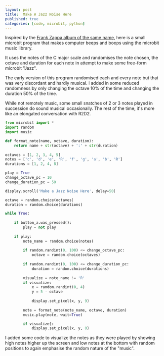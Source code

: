 ```yaml
---
layout: post
title:  Make A Jazz Noise Here
published: true
categories: [code, microbit, python]
---
```


Inspired by the [Frank Zappa album of the same name](https://en.wikipedia.org/wiki/Make_a_Jazz_Noise_Here), here is a 
small microbit program that makes computer beeps and boops using the microbit music library.

It uses the notes of the C major scale and randomises the note chosen, the octave and duration for each note in attempt 
to make some free-form microbit "Jazz".

The early version of this program randomised each and every note but that was very discordant and hardly musical. I added 
in some reduced randomness by only changing the octave 10% of the time and changing the duration 50% of the time. 

While not remotely music, some small snatches of 2 or 3 notes played in succession do sound musical occasionally. The rest of 
the time, it's more like an elongated conversation with R2D2.

```python
from microbit import *
import random
import music

def format_note(name, octave, duration):
    return name + str(octave) + ':' + str(duration)
    
octaves = [1, 2, 3, 4, 5]
notes = ['c', 'd', 'e', 'R', 'f', 'g', 'a', 'b', 'R']
durations = [1, 2, 4, 8]

play = True
change_octave_pc = 10
change_duration_pc = 50

display.scroll('Make a Jazz Noise Here', delay=50)

octave = random.choice(octaves)
duration = random.choice(durations)

while True:
    
    if button_a.was_pressed():
        play = not play
    
    if play:
        note_name = random.choice(notes)
        
        if random.randint(0, 100) <= change_octave_pc:
            octave = random.choice(octaves)
            
        if random.randint(0, 100) <= change_duration_pc:
            duration = random.choice(durations)
        
        visualize = note_name != 'R'
        if visualize:
            x = random.randint(0, 4)
            y = 5 - octave
        
            display.set_pixel(x, y, 9) 
            
        note = format_note(note_name, octave, duration)
        music.play(note, wait=True)

        if visualize[:
            display.set_pixel(x, y, 0)

```

I added some code to visualize the notes as they were played by showing high notes higher up the screen and low notes at the bottom
with random positions to again emphasise the random nature of the "music".
